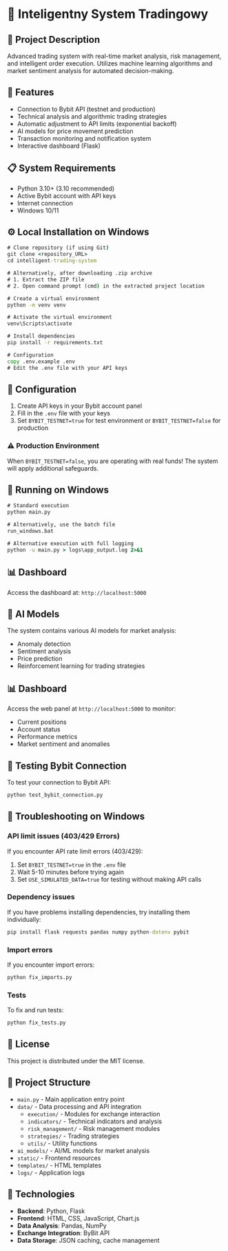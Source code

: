 
# 🤖 Inteligentny System Tradingowy

## 📝 Project Description
Advanced trading system with real-time market analysis, risk management, and intelligent order execution. Utilizes machine learning algorithms and market sentiment analysis for automated decision-making.

## 🚀 Features
- Connection to Bybit API (testnet and production)
- Technical analysis and algorithmic trading strategies
- Automatic adjustment to API limits (exponential backoff)
- AI models for price movement prediction
- Transaction monitoring and notification system
- Interactive dashboard (Flask)

## 📋 System Requirements
- Python 3.10+ (3.10 recommended)
- Active Bybit account with API keys
- Internet connection
- Windows 10/11

## ⚙️ Local Installation on Windows

```cmd
# Clone repository (if using Git)
git clone <repository_URL>
cd intelligent-trading-system

# Alternatively, after downloading .zip archive
# 1. Extract the ZIP file
# 2. Open command prompt (cmd) in the extracted project location

# Create a virtual environment
python -m venv venv

# Activate the virtual environment
venv\Scripts\activate

# Install dependencies
pip install -r requirements.txt

# Configuration
copy .env.example .env
# Edit the .env file with your API keys
```

## 🔧 Configuration
1. Create API keys in your Bybit account panel
2. Fill in the `.env` file with your keys
3. Set `BYBIT_TESTNET=true` for test environment or `BYBIT_TESTNET=false` for production

### ⚠️ Production Environment
When `BYBIT_TESTNET=false`, you are operating with real funds! The system will apply additional safeguards.

## 🏃 Running on Windows
```cmd
# Standard execution
python main.py

# Alternatively, use the batch file
run_windows.bat

# Alternative execution with full logging
python -u main.py > logs\app_output.log 2>&1
```

## 📊 Dashboard
Access the dashboard at: `http://localhost:5000`

## 🧠 AI Models
The system contains various AI models for market analysis:
- Anomaly detection
- Sentiment analysis
- Price prediction
- Reinforcement learning for trading strategies

## 📊 Dashboard
Access the web panel at `http://localhost:5000` to monitor:
- Current positions
- Account status
- Performance metrics
- Market sentiment and anomalies

## 🔧 Testing Bybit Connection
To test your connection to Bybit API:
```cmd
python test_bybit_connection.py
```

## 🔧 Troubleshooting on Windows

### API limit issues (403/429 Errors)
If you encounter API rate limit errors (403/429):

1. Set `BYBIT_TESTNET=true` in the `.env` file
2. Wait 5-10 minutes before trying again
3. Set `USE_SIMULATED_DATA=true` for testing without making API calls

### Dependency issues
If you have problems installing dependencies, try installing them individually:
```cmd
pip install flask requests pandas numpy python-dotenv pybit
```

### Import errors
If you encounter import errors:
```cmd
python fix_imports.py
```

### Tests
To fix and run tests:
```cmd
python fix_tests.py
```

## 📜 License
This project is distributed under the MIT license.

## 📁 Project Structure
- `main.py` - Main application entry point
- `data/` - Data processing and API integration
  - `execution/` - Modules for exchange interaction
  - `indicators/` - Technical indicators and analysis
  - `risk_management/` - Risk management modules
  - `strategies/` - Trading strategies
  - `utils/` - Utility functions
- `ai_models/` - AI/ML models for market analysis
- `static/` - Frontend resources
- `templates/` - HTML templates
- `logs/` - Application logs

## 🔧 Technologies
- **Backend**: Python, Flask
- **Frontend**: HTML, CSS, JavaScript, Chart.js
- **Data Analysis**: Pandas, NumPy
- **Exchange Integration**: ByBit API
- **Data Storage**: JSON caching, cache management
